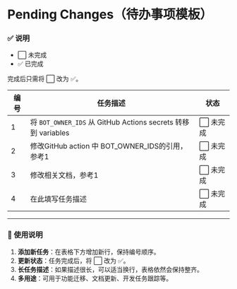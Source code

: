 # Pending Changes（待办事项模板）

### ✅ 说明
* ⬜ 未完成  
* ✅ 已完成  

完成后只需将 ⬜ 改为 ✅。

| 编号 | 任务描述 | 状态 |
| --- | -------- | ---- |
| 1   | 将 `BOT_OWNER_IDS` 从 GitHub Actions secrets 转移到 variables | ⬜ 未完成 |
| 2   | 修改GitHub action 中 BOT_OWNER_IDS的引用，参考1 | ⬜ 未完成 |
| 3   | 修改相关文档，参考1 | ⬜ 未完成 |
| 4   | 在此填写任务描述 | ⬜ 未完成 |

---

### 📌 使用说明
1. **添加新任务**：在表格下方增加新行，保持编号顺序。  
2. **更新状态**：任务完成后，将 ⬜ 改为 ✅。  
3. **长任务描述**：如果描述很长，可以适当换行，表格依然会保持整齐。  
4. **多用途**：可用于功能迁移、文档更新、开发任务跟踪等。

